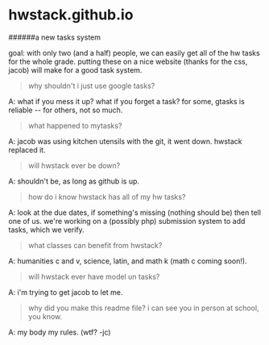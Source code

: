 hwstack.github.io
=================

######a new tasks system

goal: with only two (and a half) people, we can easily get all of the hw tasks for the whole grade. putting these on a nice website (thanks for the css, jacob) will make for a good task system.

> why shouldn't i just use google tasks?

A: what if you mess it up? what if you forget a task? for some, gtasks is reliable -- for others, not so much.


> what happened to mytasks?

A: jacob was using kitchen utensils with the git, it went down. hwstack replaced it.


> will hwstack ever be down?

A: shouldn't be, as long as github is up.


> how do i know hwstack has all of my hw tasks?

A: look at the due dates, if something's missing (nothing should be) then tell one of us. we're working on a (possibly php) submission system to add tasks, which we verify.


> what classes can benefit from hwstack?

A: humanities c and v, science, latin, and math k (math c coming soon!).


> will hwstack ever have model un tasks?

A: i'm trying to get jacob to let me.


> why did you make this readme file? i can see you in person at school, you know.

A: my body my rules. (wtf? -jc)

